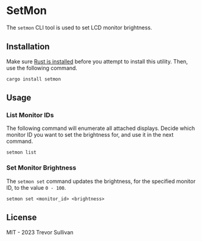 # SetMon

The `setmon` CLI tool is used to set LCD monitor brightness.

## Installation

Make sure [Rust is installed](https://rustup.rs) before you attempt to install this utility.
Then, use the following command.

```
cargo install setmon
```

## Usage

### List Monitor IDs

The following command will enumerate all attached displays.
Decide which monitor ID you want to set the brightness for, and use it in the next command.

```
setmon list
```

### Set Monitor Brightness

The `setmon set` command updates the brightness, for the specified monitor ID, to the value `0 - 100`.

```
setmon set <monitor_id> <brightness>
```

## License

MIT - 2023 Trevor Sullivan